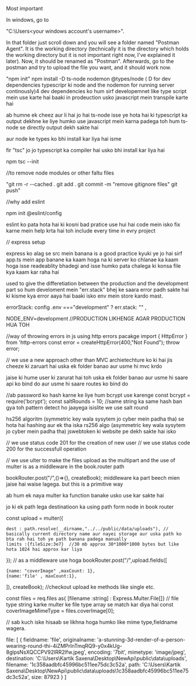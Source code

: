 Most important

In windows, go to

"C:\Users<your windows account's username>".

In that folder just scroll down and you will see a folder named "Postman Agent". It is the working directory (technically it is the directory which holds the working directory but it is not important right now, I've explained it later). Now, it should be renamed as "Postman". Afterwards, go to the postman and try to upload the file you want, and it should work now.

"npm init"
npm install -D ts-node nodemon @types/node ( D for dev dependencies typescripr ki node and the nodemon for running server continously)4
dev dependencies ko hum sirf developemnet like type script mein use karte hai
baaki in prodeuction usko javascript mein transpile karte hai

ab humne ek cheez aur li hai jo hai ts-node isse ye hota hai ki typescript ka output dekhne
ke liye humko use javascript mein karna padega toh hum ts-node se directly output dekh sakte hai

aur node ke types ko bhi install kar liya hai isme

fir "tsc" jo jo typescript ka compiler hai usko bhi install kar liya hai

npm tsc --init

//to remove node modules or other faltu files

"git rm -r --cached .
git add .
git commit -m "remove gitignore files"
git push"

//why add eslint

npm init @eslint/config

eslint ko pata hota hai ki kosni bad pratice use hui hai code mein
isko fix karne mein help krta hai toh include every time in evry project

// express setup

express ko alag se src mein banana is a good practice kyuki ye jo hai
sirf app.ts mein app banane ka kaam hoga na ki server ko chlanae ka kaam hoga
isse readeablity bhadegi and isse humko pata chalega ki konsa file
kya kaam kar raha hai

used to give the differetiation between the production and the
development part so hum develoment mein "err.stack" bhej ke saara error padh sakte hai
ki kisme kya error aaya hai baaki isko env mein store kardo mast.

errorStack: config .env ==="development" ? err.stack: "" ,

NODE_ENV=development
//PRODUCTION LIKHENGE AGAR PRODUCTION HUA TOH

//way of throwing errors in js using http errors pacakge
import { HttpError } from 'http-errors
const error = createHttpError(400,"Not Found");
throw error;

// we use a new approach other than MVC archietechture ko ki hai jis cheeze ki
zaruart hai uska ek folder banao aur usme hi mvc krdo

jaise ki hume user ki zarurat hai toh uska ek folder banao aur usme hi saare api ko bind do
aur usme hi saare routes ko bind do

//ab password ko hash karne ke liye hum bcrypt use karenge
const bcrypt = require('bcrypt');
const saltRounds = 10; //same string ka same hash ban gya toh pattern detect ho jaayega isislite we use salt round

hs256 algoritm
(symmetric key wala sysytem jo cyber mein padha tha)
se hota hai hashing aur
ek tha iska
rs256 algo
(asymmetric key wala sysytem jo cyber mein padha tha)
jswebtoken ki website pe dekh sakte hai isko

// we use status code 201 for the creation of new user
// we use status code 200 for the successfull operation

// we use ulter to make the files upload as the multipart and the use of multer is as a middleware in the book.router path

bookRouter.post("/",()=>{}, createBook); middleware ka part beech mien jaise hai waise lagega. but this is a primitive way

ab hum ek naya multer ka function banake usko use kar sakte hai

jo ki ek path lega destinatioon ka using path form node in book router

const upload = multer({

    dest : path.resolve(__dirname,"../../public/data/uploads"), // basically current directory name aur nayei storage aur uska path ko bta rah hai toh ye path banana padega manually
    limits :{fileSize:3e7}  //30 mb approx 30*1000*1000 bytes but like hota 1024 hai approx kar liya

});
// as a middleware use hoga
bookRouter.post("/",upload.fields([

    {name: "coverImage" ,maxCount: 1},
    {name:'file' , maxCount:1},

]), createBook); //checkout upload ke methods like single etc.

const files = req.files as{ [filename :string] : Express.Multer.File[]} // file type string karke multer ke file type array se match kar diya hai
const coverImageMimeType = files.coverImage[0];

// sab kuch iske hisaab se likhna hoga humko
like mime type,fieldname wagera.

 file: [
    {
      fieldname: 'file',
      originalname: 'a-stunning-3d-render-of-a-person-wearing-round-thi-4iZMPrInTmqRQ9-y0x4kUg-8glpsNsXQCCPV92lRR2lfw.jpeg',
      encoding: '7bit',
      mimetype: 'image/jpeg',
      destination: 'C:\\Users\\Kartik Saxena\\Desktop\\NewApi\\public\\data\\uploads',
      filename: '1c358aadbfc45996bc511ee75dc3c52a',
      path: 'C:\\Users\\Kartik Saxena\\Desktop\\NewApi\\public\\data\\uploads\\1c358aadbfc45996bc511ee75dc3c52a',
      size: 87923
    }
  ]

